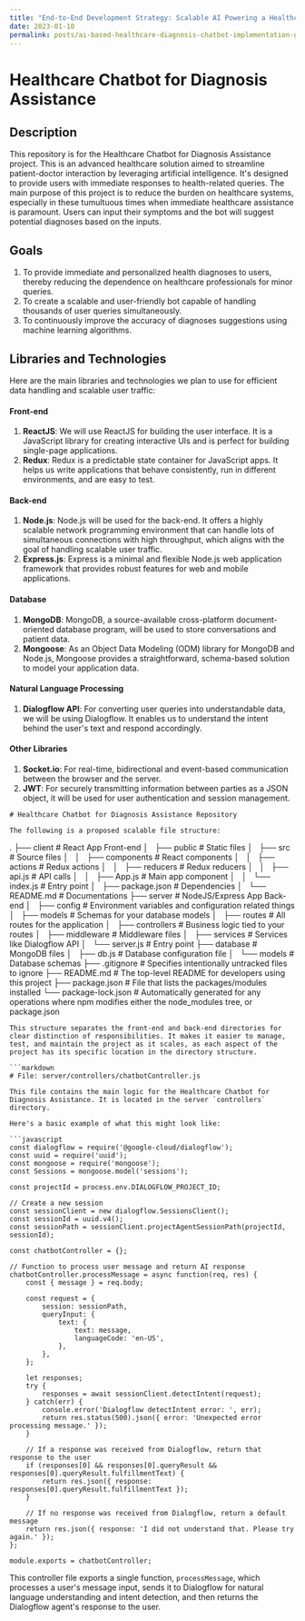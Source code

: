 ```yaml
---
title: "End-to-End Development Strategy: Scalable AI Powering a Healthcare Diagnostic Chatbot - A Comprehensive Approach to Design, Development and Deployment for Mass User Interaction"
date: 2023-01-10
permalink: posts/ai-based-healthcare-diagnosis-chatbot-implementation-guide
---
```


# Healthcare Chatbot for Diagnosis Assistance

## Description

This repository is for the Healthcare Chatbot for Diagnosis Assistance project. This is an advanced healthcare solution aimed to streamline patient-doctor interaction by leveraging artificial intelligence. It's designed to provide users with immediate responses to health-related queries. The main purpose of this project is to reduce the burden on healthcare systems, especially in these tumultuous times when immediate healthcare assistance is paramount. Users can input their symptoms and the bot will suggest potential diagnoses based on the inputs.

## Goals

1. To provide immediate and personalized health diagnoses to users, thereby reducing the dependence on healthcare professionals for minor queries.
2. To create a scalable and user-friendly bot capable of handling thousands of user queries simultaneously.
3. To continuously improve the accuracy of diagnoses suggestions using machine learning algorithms.

## Libraries and Technologies

Here are the main libraries and technologies we plan to use for efficient data handling and scalable user traffic:

#### Front-end

1. **ReactJS**: We will use ReactJS for building the user interface. It is a JavaScript library for creating interactive UIs and is perfect for building single-page applications.
2. **Redux**: Redux is a predictable state container for JavaScript apps. It helps us write applications that behave consistently, run in different environments, and are easy to test.

#### Back-end

1. **Node.js**: Node.js will be used for the back-end. It offers a highly scalable network programming environment that can handle lots of simultaneous connections with high throughput, which aligns with the goal of handling scalable user traffic.
2. **Express.js**: Express is a minimal and flexible Node.js web application framework that provides robust features for web and mobile applications.

#### Database

1. **MongoDB**: MongoDB, a source-available cross-platform document-oriented database program, will be used to store conversations and patient data.
2. **Mongoose**: As an Object Data Modeling (ODM) library for MongoDB and Node.js, Mongoose provides a straightforward, schema-based solution to model your application data.

#### Natural Language Processing

1. **Dialogflow API**: For converting user queries into understandable data, we will be using Dialogflow. It enables us to understand the intent behind the user's text and respond accordingly.

#### Other Libraries

1. **Socket.io**: For real-time, bidirectional and event-based communication between the browser and the server.
2. **JWT**: For securely transmitting information between parties as a JSON object, it will be used for user authentication and session management.

```
# Healthcare Chatbot for Diagnosis Assistance Repository

The following is a proposed scalable file structure:

```

.
├── client # React App Front-end
│   ├── public # Static files
│   ├── src # Source files
│   │   ├── components # React components
│   │   ├── actions # Redux actions
│   │   ├── reducers # Redux reducers
│   │   ├── api.js # API calls
│   │   ├── App.js # Main app component
│   │   └── index.js # Entry point
│   ├── package.json # Dependencies
│   └── README.md # Documentations
├── server # NodeJS/Express App Back-end
│   ├── config # Environment variables and configuration related things
│   ├── models # Schemas for your database models
│   ├── routes # All routes for the application
│   ├── controllers # Business logic tied to your routes
│   ├── middleware # Middleware files
│   ├── services # Services like Dialogflow API
│   └── server.js # Entry point
├── database # MongoDB files
│   ├── db.js # Database configuration file
│   └── models # Database schemas
├── .gitignore # Specifies intentionally untracked files to ignore
├── README.md # The top-level README for developers using this project
├── package.json # File that lists the packages/modules installed
└── package-lock.json # Automatically generated for any operations where npm modifies either the node_modules tree, or package.json

````
This structure separates the front-end and back-end directories for clear distinction of responsibilities. It makes it easier to manage, test, and maintain the project as it scales, as each aspect of the project has its specific location in the directory structure.

```markdown
# File: server/controllers/chatbotController.js

This file contains the main logic for the Healthcare Chatbot for Diagnosis Assistance. It is located in the server `controllers` directory.

Here's a basic example of what this might look like:

```javascript
const dialogflow = require('@google-cloud/dialogflow');
const uuid = require('uuid');
const mongoose = require('mongoose');
const Sessions = mongoose.model('sessions');

const projectId = process.env.DIALOGFLOW_PROJECT_ID;

// Create a new session
const sessionClient = new dialogflow.SessionsClient();
const sessionId = uuid.v4();
const sessionPath = sessionClient.projectAgentSessionPath(projectId, sessionId);

const chatbotController = {};

// Function to process user message and return AI response
chatbotController.processMessage = async function(req, res) {
    const { message } = req.body;

    const request = {
        session: sessionPath,
        queryInput: {
            text: {
                text: message,
                languageCode: 'en-US',
            },
        },
    };

    let responses;
    try {
        responses = await sessionClient.detectIntent(request);
    } catch(err) {
        console.error('Dialogflow detectIntent error: ', err);
        return res.status(500).json({ error: 'Unexpected error processing message.' });
    }

    // If a response was received from Dialogflow, return that response to the user
    if (responses[0] && responses[0].queryResult && responses[0].queryResult.fulfillmentText) {
        return res.json({ response: responses[0].queryResult.fulfillmentText });
    }

    // If no response was received from Dialogflow, return a default message
    return res.json({ response: 'I did not understand that. Please try again.' });
};

module.exports = chatbotController;
````

This controller file exports a single function, `processMessage`, which processes a user's message input, sends it to Dialogflow for natural language understanding and intent detection, and then returns the Dialogflow agent's response to the user.

```

```
